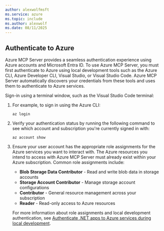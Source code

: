 ```yaml
---
author: alexwolfmsft
ms.service: azure
ms.topic: include
ms.author: alexwolf
ms.date: 08/11/2025
---
```


## Authenticate to Azure

Azure MCP Server provides a seamless authentication experience using Azure accounts and Microsoft Entra ID. To use Azure MCP Server, you must first authenticate to Azure using local development tools such as the Azure CLI, Azure Developer CLI, Visual Studio, or Visual Studio Code. Azure MCP Server automatically discovers your credentials from these tools and uses them to authenticate to Azure services.

Sign-in using a terminal window, such as the Visual Studio Code terminal:

1. For example, to sign in using the Azure CLI:

    ```azurecli
    az login
    ```

2. Verify your authentication status by running the following command to see which account and subscription you're currently signed in with:

    ```azurecli
    az account show
    ```

3. Ensure your user account has the appropriate role assignments for the Azure services you want to interact with. The Azure resources you intend to access with Azure MCP Server must already exist within your Azure subscription. Common role assignments include:

    - **Blob Storage Data Contributor** - Read and write blob data in storage accounts
    - **Storage Account Contributor** - Manage storage account configurations
    - **Contributor** - General resource management across your subscription
    - **Reader** - Read-only access to Azure resources

    For more information about role assignments and local development authentication, see [Authenticate .NET apps to Azure services during local development](/dotnet/azure/sdk/authentication/local-development-dev-accounts).
